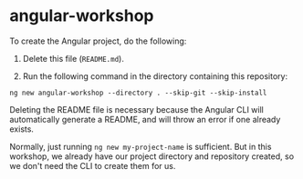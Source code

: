# angular-workshop

To create the Angular project, do the following:

1) Delete this file (`README.md`).

2) Run the following command in the directory containing this repository:

```
ng new angular-workshop --directory . --skip-git --skip-install
```

Deleting the README file is necessary because the Angular CLI will automatically generate a README, and will throw an error if one already exists.

Normally, just running `ng new my-project-name` is sufficient. But in this workshop, we already have our project directory and repository created, so we don't need the CLI to create them for us.
